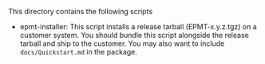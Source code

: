 This directory contains the following scripts

 * epmt-installer: This script installs a release tarball (EPMT-x.y.z.tgz)
               on a customer system. You should bundle this script alongside
               the release tarball and ship to the customer. You may also want
               to include `docs/Quickstart.md` in the package.


